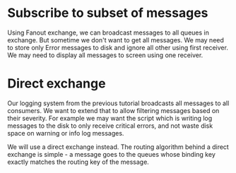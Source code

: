 # Subscribe to subset of messages

Using Fanout exchange, we can broadcast messages to all queues in exchange. But sometime we don't want to get all messages. We may need to store only Error messages to disk and ignore all other using first receiver. We may need to display all messages to screen using one receiver.

# Direct exchange
Our logging system from the previous tutorial broadcasts all messages to all consumers. We want to extend that to allow filtering messages based on their severity. For example we may want the script which is writing log messages to the disk to only receive critical errors, and not waste disk space on warning or info log messages.

We will use a direct exchange instead. The routing algorithm behind a direct exchange is simple - a message goes to the queues whose binding key exactly matches the routing key of the message.

